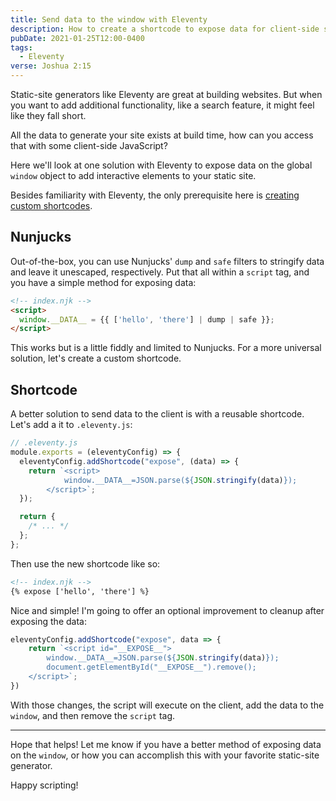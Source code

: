 ```yaml
---
title: Send data to the window with Eleventy
description: How to create a shortcode to expose data for client-side scripts
pubDate: 2021-01-25T12:00-0400
tags:
  - Eleventy
verse: Joshua 2:15
---
```


Static-site generators like Eleventy are great at building websites. But when you want to add additional functionality, like a search feature, it might feel like they fall short.

All the data to generate your site exists at build time, how can you access that with some client-side JavaScript?

Here we'll look at one solution with Eleventy to expose data on the global `window` object to add interactive elements to your static site.

Besides familiarity with Eleventy, the only prerequisite here is [creating custom shortcodes](https://www.11ty.dev/docs/shortcodes/#universal-shortcodes).

## Nunjucks

Out-of-the-box, you can use Nunjucks' `dump` and `safe` filters to stringify data and leave it unescaped, respectively. Put that all within a `script` tag, and you have a simple method for exposing data:



```html
<!-- index.njk -->
<script>
  window.__DATA__ = {{ ['hello', 'there'] | dump | safe }};
</script>
```



This works but is a little fiddly and limited to Nunjucks. For a more universal solution, let's create a custom shortcode.

## Shortcode

A better solution to send data to the client is with a reusable shortcode. Let's add a it to `.eleventy.js`:

```js
// .eleventy.js
module.exports = (eleventyConfig) => {
  eleventyConfig.addShortcode("expose", (data) => {
    return `<script>
            window.__DATA__=JSON.parse(${JSON.stringify(data)});
        </script>`;
  });

  return {
    /* ... */
  };
};
```

Then use the new shortcode like so:



```html
<!-- index.njk -->
{% expose ['hello', 'there'] %}
```



Nice and simple! I'm going to offer an optional improvement to cleanup after exposing the data:

<!-- ```js/1,3 -->
```js
eleventyConfig.addShortcode("expose", data => {
    return `<script id="__EXPOSE__">
        window.__DATA__=JSON.parse(${JSON.stringify(data)});
        document.getElementById("__EXPOSE__").remove();
    </script>`;
})
```

With those changes, the script will execute on the client, add the data to the `window`, and then remove the `script` tag.

---

Hope that helps! Let me know if you have a better method of exposing data on the `window`, or how you can accomplish this with your favorite static-site generator.

Happy scripting!
